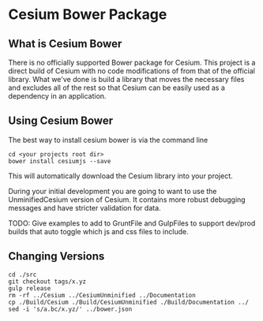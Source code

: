 # Cesium Bower Package #

## What is Cesium Bower ##
There is no officially supported Bower package for Cesium.  This project is a direct build of Cesium with no
code modifications of from that of the official library.  What we've done is build a library that moves the necessary
files and excludes all of the rest so that Cesium can be easily used as a dependency in an application.

## Using Cesium Bower ##

The best way to install cesium bower is via the command line

    cd <your projects root dir>
    bower install cesiumjs --save

This will automatically download the Cesium library into your project.

During your initial development you are going to want to use the UnminifiedCesium version of Cesium.  It contains more
robust debugging messages and have stricter validation for data.

TODO:  Give examples to add to GruntFile and GulpFiles to support dev/prod builds that auto toggle which js and css
files to include.

## Changing Versions ##
```
cd ./src
git checkout tags/x.yz
gulp release
rm -rf ../Cesium ../CesiumUnminified ../Documentation
cp ./Build/Cesium ./Build/CesiumUnminified ./Build/Documentation ../
sed -i 's/a.bc/x.yz/' ../bower.json
```
